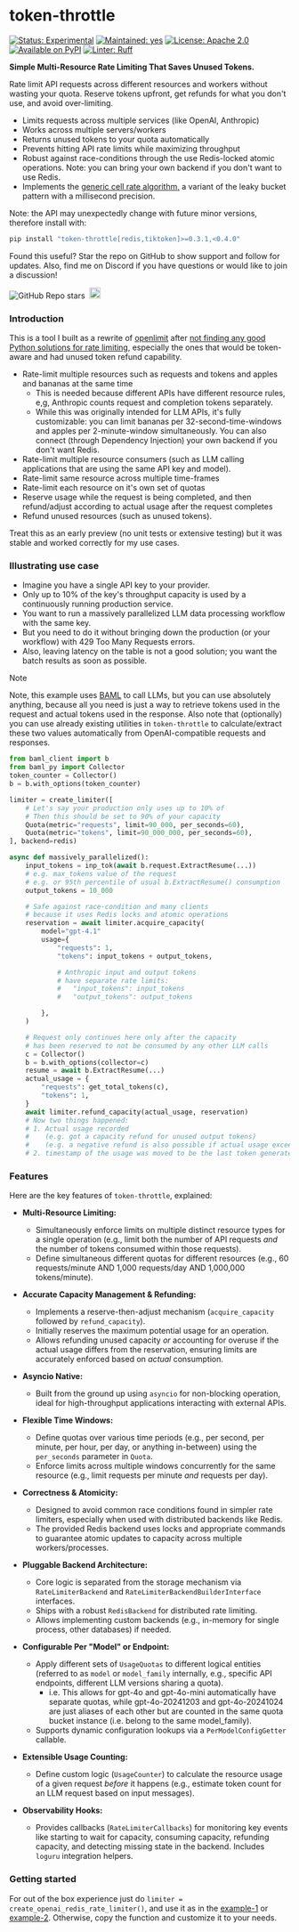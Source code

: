 # token-throttle

[![Status: Experimental](https://img.shields.io/badge/status-experimental-gold.svg?style=flat)](https://github.com/mkenney/software-guides/blob/master/STABILITY-BADGES.md#experimental)
[![Maintained: yes](https://img.shields.io/badge/yes-43cd0f.svg?style=flat&label=maintained)](https://github.com/Elijas/token-throttle/issues)
[![License: Apache 2.0](https://img.shields.io/badge/License-Apache_2.0-43cd0f.svg?style=flat&label=license)](LICENSE)
[![Available on PyPI](https://img.shields.io/badge/v0.3.1-version?color=43cd0f&style=flat&label=pypi)](https://pypi.org/project/token-throttle)
[![Linter: Ruff](https://img.shields.io/endpoint?url=https://raw.githubusercontent.com/astral-sh/ruff/main/assets/badge/v2.json)](https://github.com/astral-sh/ruff)

**Simple Multi-Resource Rate Limiting That Saves Unused Tokens.**

Rate limit API requests across different resources and workers without wasting your quota. Reserve tokens upfront, get refunds for what you don't use, and avoid over-limiting.

- Limits requests across multiple services (like OpenAI, Anthropic)
- Works across multiple servers/workers
- Returns unused tokens to your quota automatically
- Prevents hitting API rate limits while maximizing throughput
- Robust against race-conditions through the use Redis-locked atomic operations. Note: you can bring your own backend if you don't want to use Redis.
- Implements the [generic cell rate algorithm,](https://en.wikipedia.org/wiki/Generic_cell_rate_algorithm) a variant of the leaky bucket pattern with a millisecond precision.

Note: the API may unexpectedly change with future minor versions, therefore install with:

```bash
pip install "token-throttle[redis,tiktoken]>=0.3.1,<0.4.0"
```

Found this useful? Star the repo on GitHub to show support and follow for updates. Also, find me on Discord if you have questions or would like to join a discussion!

![GitHub Repo stars](https://img.shields.io/github/stars/elijas/token-throttle?style=flat&color=fcfcfc&labelColor=white&logo=github&logoColor=black&label=stars)
&nbsp;<a href="https://discord.gg/hCppPqm6"><img alt="Discord server invite" src="https://img.shields.io/discord/1119368998161752075?logo=discord&logoColor=white&style=flat&color=fcfcfc&labelColor=7289da" height="20"></a>

### Introduction

This is a tool I built as a rewrite of [openlimit](https://github.com/shobrook/openlimit/issues/20#issuecomment-2782677483) after [not finding any good Python solutions for rate limiting](https://gist.github.com/justinvanwinkle/d9f04950083c4554835c1a35f9d22dad), especially the ones that would be token-aware and had unused token refund capability.

- Rate-limit multiple resources such as requests and tokens and apples and bananas at the same time
  - This is needed because different APIs have different resource rules, e,g, Anthropic counts request and completion tokens separately.
  - While this was originally intended for LLM APIs, it's fully customizable: you can limit bananas per 32-second-time-windows and apples per 2-minute-window simultaneously. You can also connect (through Dependency Injection) your own backend if you don't want Redis.
- Rate-limit multiple resource consumers (such as LLM calling applications that are using the same API key and model).
- Rate-limit same resource across multiple time-frames
- Rate-limit each resource on it's own set of quotas
- Reserve usage while the request is being completed, and then refund/adjust according to actual usage after the request completes
- Refund unused resources (such as unused tokens).

Treat this as an early preview (no unit tests or extensive testing) but it was stable and worked correctly for my use cases.

### Illustrating use case

- Imagine you have a single API key to your provider.
- Only up to 10% of the key's throughput capacity is used by a continuously running production service.
- You want to run a massively parallelized LLM data processing workflow with the same key.
- But you need to do it without bringing down the production (or your workflow) with 429 Too Many Requests errors.
- Also, leaving latency on the table is not a good solution; you want the batch results as soon as possible.

> [!NOTE]
> Note, this example uses [BAML](https://github.com/BoundaryML/baml) to call LLMs, but you can use absolutely anything, because all you need is just a way to retrieve tokens used in the request and actual tokens used in the response. Also note that (optionally) you can use already existing utilities in `token-throttle` to calculate/extract these two values automatically from OpenAI-compatible requests and responses.

```python
from baml_client import b
from baml_py import Collector
token_counter = Collector()
b = b.with_options(token_counter)

limiter = create_limiter([
    # Let's say your production only uses up to 10% of
    # Then this should be set to 90% of your capacity
    Quota(metric="requests", limit=90_000, per_seconds=60),
    Quota(metric="tokens", limit=90_000_000, per_seconds=60),
], backend=redis)

async def massively_parallelized():
    input_tokens = inp_tok(await b.request.ExtractResume(...))
    # e.g. max_tokens value of the request
    # e.g. or 95th percentile of usual b.ExtractResume() consumption
    output_tokens = 10_000

    # Safe against race-condition and many clients
    # because it uses Redis locks and atomic operations
    reservation = await limiter.acquire_capacity(
        model="gpt-4.1"
        usage={
            "requests": 1,
            "tokens": input_tokens + output_tokens,

            # Anthropic input and output tokens
            # have separate rate limits:
            #   "input_tokens": input_tokens
            #   "output_tokens": output_tokens

        },
    )

    # Request only continues here only after the capacity
    # has been reserved to not be consumed by any other LLM calls
    c = Collector()
    b = b.with_options(collector=c)
    resume = await b.ExtractResume(...)
    actual_usage = {
        "requests": get_total_tokens(c),
        "tokens": 1,
    }
    await limiter.refund_capacity(actual_usage, reservation)
    # Now two things happened:
    # 1. Actual usage recorded
    #    (e.g. got a capacity refund for unused output tokens)
    #    (e.g. a negative refund is also possible if actual usage exceeded the expected one)
    # 2. timestamp of the usage was moved to be the last token generated

```

### Features

Here are the key features of `token-throttle`, explained:

- **Multi-Resource Limiting:**

  - Simultaneously enforce limits on multiple distinct resource types for a single operation (e.g., limit both the number of API requests _and_ the number of tokens consumed within those requests).
  - Define simultaneous different quotas for different resources (e.g., 60 requests/minute AND 1,000 requests/day AND 1,000,000 tokens/minute).

- **Accurate Capacity Management & Refunding:**

  - Implements a reserve-then-adjust mechanism (`acquire_capacity` followed by `refund_capacity`).
  - Initially reserves the maximum potential usage for an operation.
  - Allows refunding unused capacity _or_ accounting for overuse if the actual usage differs from the reservation, ensuring limits are accurately enforced based on _actual_ consumption.

- **Asyncio Native:**

  - Built from the ground up using `asyncio` for non-blocking operation, ideal for high-throughput applications interacting with external APIs.

- **Flexible Time Windows:**

  - Define quotas over various time periods (e.g., per second, per minute, per hour, per day, or anything in-between) using the `per_seconds` parameter in `Quota`.
  - Enforce limits across multiple windows concurrently for the same resource (e.g., limit requests per minute _and_ requests per day).

- **Correctness & Atomicity:**

  - Designed to avoid common race conditions found in simpler rate limiters, especially when used with distributed backends like Redis.
  - The provided Redis backend uses locks and appropriate commands to guarantee atomic updates to capacity across multiple workers/processes.

- **Pluggable Backend Architecture:**

  - Core logic is separated from the storage mechanism via `RateLimiterBackend` and `RateLimiterBackendBuilderInterface` interfaces.
  - Ships with a robust `RedisBackend` for distributed rate limiting.
  - Allows implementing custom backends (e.g., in-memory for single process, other databases) if needed.

- **Configurable Per "Model" or Endpoint:**

  - Apply different sets of `UsageQuotas` to different logical entities (referred to as `model` or `model_family` internally, e.g., specific API endpoints, different LLM versions sharing a quota).
    - i.e. This allows for gpt-4o and gpt-4o-mini automatically have separate quotas, while gpt-4o-20241203 and gpt-4o-20241024 are just aliases of each other but are counted in the same quota bucket instance (i.e. belong to the same model_family).
  - Supports dynamic configuration lookups via a `PerModelConfigGetter` callable.

- **Extensible Usage Counting:**

  - Define custom logic (`UsageCounter`) to calculate the resource usage of a given request _before_ it happens (e.g., estimate token count for an LLM request based on input messages).

- **Observability Hooks:**
  - Provides callbacks (`RateLimiterCallbacks`) for monitoring key events like starting to wait for capacity, consuming capacity, refunding capacity, and detecting missing state in the backend. Includes `loguru` integration helpers.

### Getting started

For out of the box experience just do `limiter = create_openai_redis_rate_limiter()`, and use it as in the [example-1](https://github.com/shobrook/openlimit/issues/20#issuecomment-2782677483) or [example-2](https://gist.github.com/justinvanwinkle/d9f04950083c4554835c1a35f9d22dad). Otherwise, copy the function and customize it to your needs.
